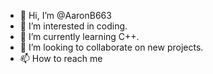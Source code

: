 - 👋 Hi, I’m @AaronB663
- 👀 I’m interested in coding.
- 🌱 I’m currently learning C++.
- 💞️ I’m looking to collaborate on new projects. 
- 📫 How to reach me 

<!---
AaronB663/AaronB663 is a ✨ special ✨ repository because its `README.md` (this file) appears on your GitHub profile.
You can click the Preview link to take a look at your changes.
--->
